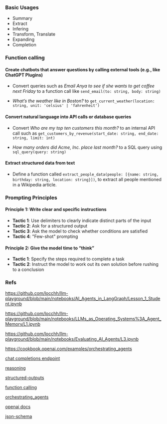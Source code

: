 ### Basic Usages

- Summary
- Extract
- Infering
- Transform, Translate
- Expanding
- Completion

### Function calling

#### Create chatbots that answer questions by calling external tools (e.g., like ChatGPT Plugins)

- Convert queries such as *Email Anya to see if she wants to get coffee next Friday* to a function call like `send_email(to: string, body: string)`

- *What’s the weather like in Boston?* to `get_current_weather(location: string, unit: 'celsius' | 'fahrenheit')`

#### Convert natural language into API calls or database queries

- Convert *Who are my top ten customers this month?* to an internal API call such as `get_customers_by_revenue(start_date: string, end_date: string, limit: int)`

- *How many orders did Acme, Inc. place last month?* to a SQL query using `sql_query(query: string)`

#### Extract structured data from text

- Define a function called `extract_people_data(people: [{name: string, birthday: string, location: string}])`, to extract all people mentioned in a Wikipedia article.

### Prompting Principles

#### Principle 1: Write clear and specific instructions

- **Tactic 1**: Use delimiters to clearly indicate distinct parts of the input
- **Tactic 2**: Ask for a structured output
- **Tactic 3**: Ask the model to check whether conditions are satisfied
- **Tactic 4**: "Few-shot" prompting

#### Principle 2: Give the model time to “think”

- **Tactic 1**: Specify the steps required to complete a task
- **Tactic 2**: Instruct the model to work out its own solution before rushing to a conclusion

### Refs

https://github.com/locchh/llm-playground/blob/main/notebooks/AI_Agents_in_LangGraph/Lesson_1_Student.ipynb

https://github.com/locchh/llm-playground/blob/main/notebooks/LLMs_as_Operating_Systems%3A_Agent_Memory/L1.ipynb

https://github.com/locchh/llm-playground/blob/main/notebooks/Evaluating_AI_Agents/L3.ipynb

https://cookbook.openai.com/examples/orchestrating_agents


[chat completions endpoint](https://platform.openai.com/docs/guides/chat)

[reasoning](https://platform.openai.com/docs/guides/reasoning)

[structured-outputs](https://platform.openai.com/docs/guides/structured-outputs)

[function calling](https://platform.openai.com/docs/guides/function-calling)

[orchestrating_agents](https://cookbook.openai.com/examples/orchestrating_agents)

[openai docs](https://platform.openai.com/docs/overview)

[json-schema](https://json-schema.org/)